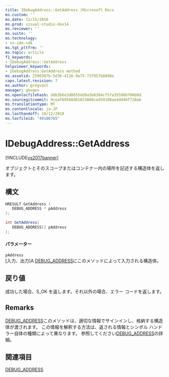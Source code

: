 ```yaml
---
title: IDebugAddress::GetAddress |Microsoft Docs
ms.custom: ''
ms.date: 11/15/2016
ms.prod: visual-studio-dev14
ms.reviewer: ''
ms.suite: ''
ms.technology:
- vs-ide-sdk
ms.tgt_pltfrm: ''
ms.topic: article
f1_keywords:
- IDebugAddress::GetAddress
helpviewer_keywords:
- IDebugAddress:GetAddress method
ms.assetid: 2590387b-5d36-4116-9a75-737957b8898e
caps.latest.revision: 7
ms.author: gregvanl
manager: ghogen
ms.openlocfilehash: ddb3b6e3d8055dd9a5b6304cf57a355986706b0d
ms.sourcegitcommit: 9ceaf69568d61023868ced59108ae4dd46f720ab
ms.translationtype: MT
ms.contentlocale: ja-JP
ms.lasthandoff: 10/12/2018
ms.locfileid: "49186765"
---
```

# <a name="idebugaddressgetaddress"></a>IDebugAddress::GetAddress
[!INCLUDE[vs2017banner](../../../includes/vs2017banner.md)]

オブジェクトとそのスコープまたはコンテナー内の場所を記述する構造体を返します。  
  
## <a name="syntax"></a>構文  
  
```cpp  
HRESULT GetAddress (  
   DEBUG_ADDRESS * pAddress  
);  
```  
  
```csharp  
int GetAddress(  
   DEBUG_ADDRESS[] pAddress  
);  
```  
  
#### <a name="parameters"></a>パラメーター  
 `pAddress`  
 [入力、出力]A [DEBUG_ADDRESS](../../../extensibility/debugger/reference/debug-address.md)にこのメソッドによって入力される構造体。  
  
## <a name="return-value"></a>戻り値  
 成功した場合、S_OK を返します。それ以外の場合、エラー コードを返します。  
  
## <a name="remarks"></a>Remarks  
 [DEBUG_ADDRESS](../../../extensibility/debugger/reference/debug-address.md)このメソッドは、適切な情報でサインインし、格納する構造体が渡されます。 この情報を解釈する方法は、返される情報とシンボル ハンドラー自体の種類によって異なります。 参照してください[DEBUG_ADDRESS](../../../extensibility/debugger/reference/debug-address.md)の詳細。  
  
## <a name="see-also"></a>関連項目  
 [DEBUG_ADDRESS](../../../extensibility/debugger/reference/debug-address.md)

